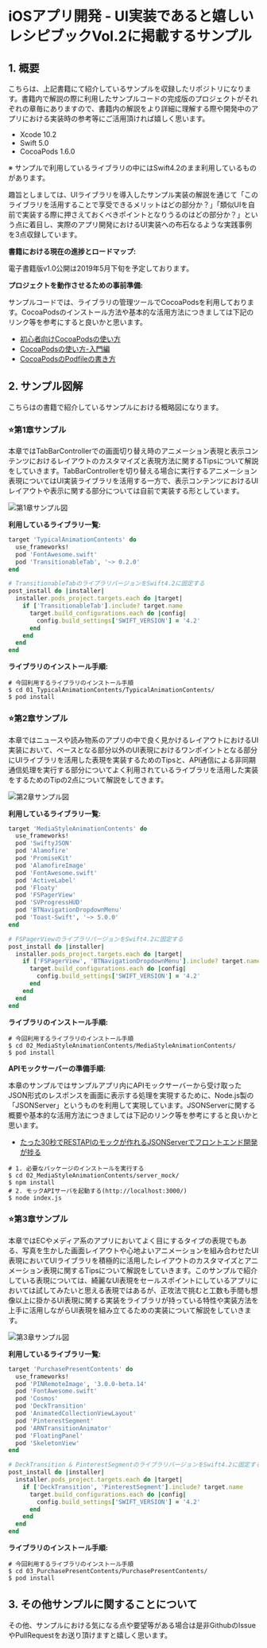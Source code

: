 # iOSアプリ開発 - UI実装であると嬉しいレシピブックVol.2に掲載するサンプル

## 1. 概要

こちらは、上記書籍にて紹介しているサンプルを収録したリポジトリになります。書籍内で解説の際に利用したサンプルコードの完成版のプロジェクトがそれぞれの章毎にありますので、書籍内の解説をより詳細に理解する際や開発中のアプリにおける実装時の参考等にご活用頂ければ嬉しく思います。

+ Xcode 10.2
+ Swift 5.0
+ CocoaPods 1.6.0

※ サンプルで利用しているライブラリの中にはSwift4.2のまま利用しているものがあります。

趣旨としましては、UIライブラリを導入したサンプル実装の解説を通じて「このライブラリを活用することで享受できるメリットはどの部分か？」「類似UIを自前で実装する際に押さえておくべきポイントとなりうるのはどの部分か？」という点に着目し、実際のアプリ開発におけるUI実装への布石なるような実践事例を3点収録しています。

__書籍における現在の進捗とロードマップ:__

電子書籍版v1.0公開は2019年5月下旬を予定しております。

__プロジェクトを動作させるための事前準備:__

サンプルコードでは、ライブラリの管理ツールでCocoaPodsを利用しております。CocoaPodsのインストール方法や基本的な活用方法につきましては下記のリンク等を参考にすると良いかと思います。

+ [初心者向けCocoaPodsの使い方](http://developers.goalist.co.jp/entry/2017/04/20/180931)
+ [CocoaPodsの使い方-入門編](https://www.ukeyslabo.com/development/iosapplication/how-to-use-cocoapods-for-beginner/)
+ [CocoaPodsのPodfileの書き方](https://dev.digitrick.us/notes/podfilesyntax)

## 2. サンプル図解

こちらはの書籍で紹介しているサンプルにおける概略図になります。

### ⭐️第1章サンプル

本章ではTabBarControllerでの画面切り替え時のアニメーション表現と表示コンテンツにおけるレイアウトのカスタマイズと表現方法に関するTipsについて解説をしていきます。TabBarControllerを切り替える場合に実行するアニメーション表現についてはUI実装ライブラリを活用する一方で、表示コンテンツにおけるUIレイアウトや表示に関する部分については自前で実装する形としています。

![第1章サンプル図](https://github.com/fumiyasac/2nd_ios_ui_recipe_showcase/blob/master/images/capture_techbook_vol2_chapter1.jpg)

__利用しているライブラリ一覧:__

```ruby
target 'TypicalAnimationContents' do
  use_frameworks!
  pod 'FontAwesome.swift'
  pod 'TransitionableTab', '~> 0.2.0'
end

# TransitionableTabのライブラリバージョンをSwift4.2に固定する
post_install do |installer|
  installer.pods_project.targets.each do |target|
    if ['TransitionableTab'].include? target.name
      target.build_configurations.each do |config|
        config.build_settings['SWIFT_VERSION'] = '4.2'
      end
    end
  end
end
```

__ライブラリのインストール手順:__

```shell
# 今回利用するライブラリのインストール手順
$ cd 01_TypicalAnimationContents/TypicalAnimationContents/ 
$ pod install
```

### ️⭐️第2章サンプル

本章ではニュースや読み物系のアプリの中で良く見かけるレイアウトにおけるUI実装において、ベースとなる部分以外のUI表現におけるワンポイントとなる部分にUIライブラリを活用した表現を実装するためのTipsと、API通信による非同期通信処理を実行する部分についてよく利用されているライブラリを活用した実装をするためのTipの2点について解説をしてきます。

![第2章サンプル図](https://github.com/fumiyasac/2nd_ios_ui_recipe_showcase/blob/master/images/capture_techbook_vol2_chapter2.jpg)

__利用しているライブラリ一覧:__

```ruby
target 'MediaStyleAnimationContents' do
  use_frameworks!
  pod 'SwiftyJSON'
  pod 'Alamofire'
  pod 'PromiseKit'
  pod 'AlamofireImage'
  pod 'FontAwesome.swift'
  pod 'ActiveLabel'
  pod 'Floaty'
  pod 'FSPagerView'
  pod 'SVProgressHUD'
  pod 'BTNavigationDropdownMenu'
  pod 'Toast-Swift', '~> 5.0.0'
end

# FSPagerViewのライブラリバージョンをSwift4.2に固定する
post_install do |installer|
  installer.pods_project.targets.each do |target|
    if ['FSPagerView', 'BTNavigationDropdownMenu'].include? target.name
      target.build_configurations.each do |config|
        config.build_settings['SWIFT_VERSION'] = '4.2'
      end
    end
  end
end
```

__ライブラリのインストール手順:__

```shell
# 今回利用するライブラリのインストール手順
$ cd 02_MediaStyleAnimationContents/MediaStyleAnimationContents/ 
$ pod install
```

__APIモックサーバーの準備手順:__

本章のサンプルではサンプルアプリ内にAPIモックサーバーから受け取ったJSON形式のレスポンスを画面に表示する処理を実現するために、Node.js製の「JSONServer」というものを利用して実現しています。JSONServerに関する概要や基本的な活用方法につきましては下記のリンク等を参考にすると良いかと思います。

+ [たった30秒でRESTAPIのモックが作れるJSONServerでフロントエンド開発が捗る](https://www.webprofessional.jp/mock-rest-apis-using-json-server/)

```shell
# 1. 必要なパッケージのインストールを実行する
$ cd 02_MediaStyleAnimationContents/server_mock/ 
$ npm install
# 2. モックAPIサーバを起動する(http://localhost:3000/)
$ node index.js
```

### ⭐️第3章サンプル

本章ではECやメディア系のアプリにおいてよく目にするタイプの表現でもある、写真を生かした画面レイアウトや心地よいアニメーションを組み合わせたUI表現においてUIライブラリを積極的に活用したレイアウトのカスタマイズとアニメーション表現に関するTipsについて解説をしていきます。このサンプルで紹介している表現については、綺麗なUI表現をセールスポイントにしているアプリにおいては試してみたいと思える表現ではあるが、正攻法で挑むと工数も手間も想像以上に掛かるUI表現に関する実装をライブラリが持っている特性や実装方法を上手に活用しながらUI表現を組み立てるための実装について解説をしていきます。

![第3章サンプル図](https://github.com/fumiyasac/2nd_ios_ui_recipe_showcase/blob/master/images/capture_techbook_vol2_chapter3.jpg)

__利用しているライブラリ一覧:__

```ruby
target 'PurchasePresentContents' do
  use_frameworks!
  pod 'PINRemoteImage', '3.0.0-beta.14'
  pod 'FontAwesome.swift'
  pod 'Cosmos'
  pod 'DeckTransition'
  pod 'AnimatedCollectionViewLayout'
  pod 'PinterestSegment'
  pod 'ARNTransitionAnimator'
  pod 'FloatingPanel'
  pod 'SkeletonView'
end

# DeckTransition & PinterestSegmentのライブラリバージョンをSwift4.2に固定する
post_install do |installer|
  installer.pods_project.targets.each do |target|
    if ['DeckTransition', 'PinterestSegment'].include? target.name
      target.build_configurations.each do |config|
        config.build_settings['SWIFT_VERSION'] = '4.2'
      end
    end
  end
end
```

__ライブラリのインストール手順:__

```shell
# 今回利用するライブラリのインストール手順
$ cd 03_PurchasePresentContents/PurchasePresentContents/ 
$ pod install
```

## 3. その他サンプルに関することについて

その他、サンプルにおける気になる点や要望等がある場合は是非GithubのIssueやPullRequestをお送り頂けますと嬉しく思います。
